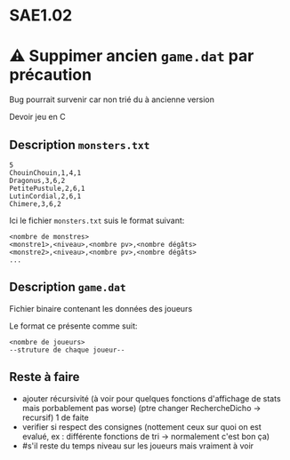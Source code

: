 # SAE1.02

# ⚠ Suppimer ancien ```game.dat``` par précaution 
Bug pourrait survenir car non trié du à ancienne version

Devoir jeu en C

## Description  ```monsters.txt```

```
5
ChouinChouin,1,4,1
Dragonus,3,6,2
PetitePustule,2,6,1
LutinCordial,2,6,1
Chimere,3,6,2
```

Ici le fichier ```monsters.txt``` suis le format suivant:

```
<nombre de monstres>
<monstre1>,<niveau>,<nombre pv>,<nombre dégâts>
<monstre2>,<niveau>,<nombre pv>,<nombre dégâts>
...
```

## Description ```game.dat```

Fichier binaire contenant les données des joueurs

Le format ce présente comme suit:

```
<nombre de joueurs>
--struture de chaque joueur--
```

## Reste à faire

- ajouter récursivité (à voir pour quelques fonctions d'affichage de stats mais porbablement pas worse)
  (ptre changer RechercheDicho -> recursif)
  1 de faite
- verifier si respect des consignes (nottement ceux sur quoi on est evalué, ex : différente fonctions de tri -> normalement c'est bon ça)
- #s'il reste du temps niveau sur les joueurs mais vraiment à voir
